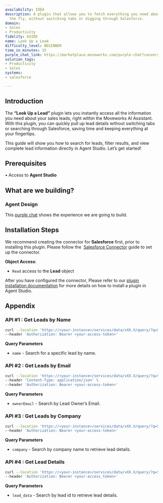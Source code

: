 ```yaml
---
availability: IDEA
description: A plugin that allows you to fetch everything you need about a lead on
  the fly, without switching tabs or digging through Salesforce.
domain:
- Sales
- Productivity
fidelity: GUIDE
name: Look Up a Lead
difficulty_level: BEGINNER
time_in_minutes: 15
purple_chat_link: https://marketplace.moveworks.com/purple-chat?conversation=%7B%22startTimestamp%22%3A%2211%3A43+AM%22%2C%22messages%22%3A%5B%7B%22role%22%3A%22user%22%2C%22parts%22%3A%5B%7B%22richText%22%3A%22I+want+to+view+information+for+a+lead.%22%7D%5D%7D%2C%7B%22role%22%3A%22assistant%22%2C%22parts%22%3A%5B%7B%22richText%22%3A%22Okay%2C+I+can+help+you+with+that.+Would+you+like+to+see+a+specific+lead%2C+leads+assigned+to+you%2C+or+leads+for+a+company%3F%22%7D%5D%7D%2C%7B%22role%22%3A%22user%22%2C%22parts%22%3A%5B%7B%22richText%22%3A%22leads+assigned+to+me%22%7D%5D%7D%2C%7B%22role%22%3A%22assistant%22%2C%22parts%22%3A%5B%7B%22reasoningSteps%22%3A%5B%7B%22status%22%3A%22success%22%2C%22richText%22%3A%22Retrieving+leads+assigned+to+you+from+Salesforce.%22%7D%5D%7D%2C%7B%22richText%22%3A%22Here+are+some+leads+assigned+to+you%3A%3Cbr+xmlns%3D%5C%22http%3A%2F%2Fwww.w3.org%2F1999%2Fxhtml%5C%22+%2F%3E%3Cul+xmlns%3D%5C%22http%3A%2F%2Fwww.w3.org%2F1999%2Fxhtml%5C%22%3E%3Cli%3E%3Cb%3EJane+Doe%3C%2Fb%3E+%28Acme+Inc.%29%3C%2Fli%3E%3Cli%3E%3Cb%3EJohn+Smith%3C%2Fb%3E+%28Global+Corp%29%3C%2Fli%3E%3Cli%3E%3Cb%3EAlice+Brown%3C%2Fb%3E+%28Innovate+LLC%29%3C%2Fli%3E%3C%2Ful%3EWhich+lead+would+you+like+to+view+details+for%3F%22%7D%2C%7B%22citations%22%3A%5B%7B%22connectorName%22%3A%22salesforce%22%2C%22citationTitle%22%3A%22Jane+Doe%22%7D%2C%7B%22connectorName%22%3A%22salesforce%22%2C%22citationTitle%22%3A%22John+Smith%22%7D%2C%7B%22connectorName%22%3A%22salesforce%22%2C%22citationTitle%22%3A%22Alice+Brown%22%7D%5D%7D%5D%7D%2C%7B%22role%22%3A%22user%22%2C%22parts%22%3A%5B%7B%22richText%22%3A%22John+Smith%22%7D%5D%7D%2C%7B%22role%22%3A%22assistant%22%2C%22parts%22%3A%5B%7B%22reasoningSteps%22%3A%5B%7B%22status%22%3A%22success%22%2C%22richText%22%3A%22%3Cp+xmlns%3D%5C%22http%3A%2F%2Fwww.w3.org%2F1999%2Fxhtml%5C%22%3ERetrieving+details+of+John+Smith+lead+from+Salesforce%3C%2Fp%3E%22%7D%5D%7D%2C%7B%22richText%22%3A%22%3Cp+xmlns%3D%5C%22http%3A%2F%2Fwww.w3.org%2F1999%2Fxhtml%5C%22%3EHere+are+the+details+for+%3Cb%3EJohn+Smith%3C%2Fb%3E%3A%3C%2Fp%3E%3Cul+xmlns%3D%5C%22http%3A%2F%2Fwww.w3.org%2F1999%2Fxhtml%5C%22%3E%3Cli%3E%3Cb%3EName%3A%3C%2Fb%3E+John+Smith%3C%2Fli%3E%3Cli%3E%3Cb%3ECompany%3A%3C%2Fb%3E+Global+Corp%3C%2Fli%3E%3Cli%3E%3Cb%3EIndustry%3A%3C%2Fb%3E+Technology%3C%2Fli%3E%3Cli%3E%3Cb%3EEmail%3A%3C%2Fb%3E+john.smith%40globalcorp.com%3C%2Fli%3E%3Cli%3E%3Cb%3EPhone%3A%3C%2Fb%3E+%28555%29+123-4567%3C%2Fli%3E%3Cli%3E%3Cb%3EAddress%3A%3C%2Fb%3E+123+Main+St%2C+Anytown%2C+USA%3C%2Fli%3E%3Cli%3E%3Cb%3ELead+Status%3A%3C%2Fb%3E+Qualified%3C%2Fli%3E%3Cli%3E%3Cb%3ELead+Source%3A%3C%2Fb%3E+Website%3C%2Fli%3E%3Cli%3E%3Cb%3ECreated+Date%3A%3C%2Fb%3E+2023-01-15%3C%2Fli%3E%3Cli%3E%3Cb%3EOwner%3A%3C%2Fb%3E+Yourself%3C%2Fli%3E%3C%2Ful%3E%22%7D%5D%7D%5D%7D
solution_tags:
- Productivity
- Sales
systems:
- salesforce

---
```

## **Introduction**

The **“Look Up a Lead”** plugin lets you instantly access all the information you need about your sales leads, right within the Moveworks AI Assistant. With this plugin, you can quickly pull up lead details without switching tabs or searching through Salesforce, saving time and keeping everything at your fingertips.

This guide will show you how to search for leads, filter results, and view complete lead information directly in Agent Studio. Let’s get started!

## **Prerequisites**

• Access to **Agent Studio**

## **What are we building?**

### **Agent Design**

This [purple chat](https://marketplace.moveworks.com/purple-chat?conversation=%7B%22startTimestamp%22%3A%2211%3A43+AM%22%2C%22messages%22%3A%5B%7B%22role%22%3A%22user%22%2C%22parts%22%3A%5B%7B%22richText%22%3A%22I+want+to+view+information+for+a+lead.%22%7D%5D%7D%2C%7B%22role%22%3A%22assistant%22%2C%22parts%22%3A%5B%7B%22richText%22%3A%22Okay%2C+I+can+help+you+with+that.+Would+you+like+to+see+a+specific+lead%2C+leads+assigned+to+you%2C+or+leads+for+a+company%3F%22%7D%5D%7D%2C%7B%22role%22%3A%22user%22%2C%22parts%22%3A%5B%7B%22richText%22%3A%22leads+assigned+to+me%22%7D%5D%7D%2C%7B%22role%22%3A%22assistant%22%2C%22parts%22%3A%5B%7B%22reasoningSteps%22%3A%5B%7B%22status%22%3A%22success%22%2C%22richText%22%3A%22Retrieving+leads+assigned+to+you+from+Salesforce.%22%7D%5D%7D%2C%7B%22richText%22%3A%22Here+are+some+leads+assigned+to+you%3A%3Cbr+xmlns%3D%5C%22http%3A%2F%2Fwww.w3.org%2F1999%2Fxhtml%5C%22+%2F%3E%3Cul+xmlns%3D%5C%22http%3A%2F%2Fwww.w3.org%2F1999%2Fxhtml%5C%22%3E%3Cli%3E%3Cb%3EJane+Doe%3C%2Fb%3E+%28Acme+Inc.%29%3C%2Fli%3E%3Cli%3E%3Cb%3EJohn+Smith%3C%2Fb%3E+%28Global+Corp%29%3C%2Fli%3E%3Cli%3E%3Cb%3EAlice+Brown%3C%2Fb%3E+%28Innovate+LLC%29%3C%2Fli%3E%3C%2Ful%3EWhich+lead+would+you+like+to+view+details+for%3F%22%7D%2C%7B%22citations%22%3A%5B%7B%22connectorName%22%3A%22salesforce%22%2C%22citationTitle%22%3A%22Jane+Doe%22%7D%2C%7B%22connectorName%22%3A%22salesforce%22%2C%22citationTitle%22%3A%22John+Smith%22%7D%2C%7B%22connectorName%22%3A%22salesforce%22%2C%22citationTitle%22%3A%22Alice+Brown%22%7D%5D%7D%5D%7D%2C%7B%22role%22%3A%22user%22%2C%22parts%22%3A%5B%7B%22richText%22%3A%22John+Smith%22%7D%5D%7D%2C%7B%22role%22%3A%22assistant%22%2C%22parts%22%3A%5B%7B%22reasoningSteps%22%3A%5B%7B%22status%22%3A%22success%22%2C%22richText%22%3A%22%3Cp+xmlns%3D%5C%22http%3A%2F%2Fwww.w3.org%2F1999%2Fxhtml%5C%22%3ERetrieving+details+of+John+Smith+lead+from+Salesforce%3C%2Fp%3E%22%7D%5D%7D%2C%7B%22richText%22%3A%22%3Cp+xmlns%3D%5C%22http%3A%2F%2Fwww.w3.org%2F1999%2Fxhtml%5C%22%3EHere+are+the+details+for+%3Cb%3EJohn+Smith%3C%2Fb%3E%3A%3C%2Fp%3E%3Cul+xmlns%3D%5C%22http%3A%2F%2Fwww.w3.org%2F1999%2Fxhtml%5C%22%3E%3Cli%3E%3Cb%3EName%3A%3C%2Fb%3E+John+Smith%3C%2Fli%3E%3Cli%3E%3Cb%3ECompany%3A%3C%2Fb%3E+Global+Corp%3C%2Fli%3E%3Cli%3E%3Cb%3EIndustry%3A%3C%2Fb%3E+Technology%3C%2Fli%3E%3Cli%3E%3Cb%3EEmail%3A%3C%2Fb%3E+john.smith%40globalcorp.com%3C%2Fli%3E%3Cli%3E%3Cb%3EPhone%3A%3C%2Fb%3E+%28555%29+123-4567%3C%2Fli%3E%3Cli%3E%3Cb%3EAddress%3A%3C%2Fb%3E+123+Main+St%2C+Anytown%2C+USA%3C%2Fli%3E%3Cli%3E%3Cb%3ELead+Status%3A%3C%2Fb%3E+Qualified%3C%2Fli%3E%3Cli%3E%3Cb%3ELead+Source%3A%3C%2Fb%3E+Website%3C%2Fli%3E%3Cli%3E%3Cb%3ECreated+Date%3A%3C%2Fb%3E+2023-01-15%3C%2Fli%3E%3Cli%3E%3Cb%3EOwner%3A%3C%2Fb%3E+Yourself%3C%2Fli%3E%3C%2Ful%3E%22%7D%5D%7D%5D%7D) shows the experience we are going to build.

## **Installation Steps**

We recommend creating the connector for **Salesforce** first, prior to installing this plugin. Please follow the  [Salesforce Connector](https://marketplace.moveworks.com/connectors/salesforce#how-to-implement) guide to set up the connector.

**Object Access**:

- `Read` access to the **Lead** object

After you have configured the connector, Please refer to our [plugin installation documentation](https://help.moveworks.com/docs/ai-agent-marketplace-installation) for more details on how to install a plugin in Agent Studio.

## **Appendix**

### **API #1 : Get Leads by Name**

```bash
curl --location 'https://<your-instance>/services/data/vXX.X/query/?q=SELECT+Id%2CName%2CTitle%2CCompany%2CEmail%2COwner.Name%2CStatus%2CPhone%2CStreet%2CCity%2CState%2CPostalCode%2CCountry%2CLastModifiedDate+FROM+Lead+WHERE+Name+LIKE+%27%25{{name}}%25%27+AND+IsConverted%3Dfalse+ORDER+BY+LastModifiedDate+DESC+LIMIT+50' \
--header 'Authorization: Bearer <your-access-token>'
```

**Query Parameters**

- `name`  - Search for a specific lead by name.

### **API #2 : Get Leads by Email**

```bash
curl --location 'https://<your-instance>/services/data/vXX.X/query/?q=SELECT+Id%2C+Name%2C+Title%2C+Company%2C+Email%2C+Owner.Name%2C+Status%2C+Phone%2C+Street%2C+City%2C+State%2C+PostalCode%2C+Country%2C+LastModifiedDate+FROM+Lead+WHERE+Owner.Email%3D%27{{ownerEmail}}%27+AND+IsConverted%3Dfalse+ORDER+BY+LastModifiedDate+DESC' \
--header 'Content-Type: application/json' \
--header 'Authorization: Bearer <your-access-token>'
```

**Query Parameters**

- `ownerEmail` - Search by Lead Owner’s Email.

### **API #3 :** **Get Leads by C**ompany

```bash
curl --location 'https://<your-instance>/services/data/vXX.X/query/?q=SELECT+Id%2CName%2CTitle%2CCompany%2CEmail%2COwner.Name%2CStatus%2CPhone%2CStreet%2CCity%2CState%2CPostalCode%2CCountry%2CLastModifiedDate+FROM+Lead+WHERE+Company+LIKE+%27%25{{company}}%25%27+AND+IsConverted%3Dfalse+ORDER+BY+LastModifiedDate+DESC+LIMIT+50' \
--header 'Authorization: Bearer <your-access-token>'
```

**Query Parameters**

- `company` - Search by company name to retrieve lead details.

### **API #4 : Get Lead Details**

```bash
curl --location 'https://<your-instance>/services/data/vXX.X/query/?q=SELECT+Id%2CName%2CCompany%2CIndustry%2CEmail%2CPhone%2CStreet%2CCity%2CState%2CPostalCode%2CCountry%2CStatus%2CLeadSource%2CCreatedDate%2COwner.Name%2COwner.Email%2CLastActivityDate%2C(SELECT+Id%2CSubject%2CActivityDate%2CStatus%2CTaskSubtype%2CCallType%2CDescription%2COwner.Name+FROM+Tasks)%2C(SELECT+Id%2CSubject%2CStartDateTime%2CEndDateTime%2CLocation%2CDescription%2COwner.Name+FROM+Events)+FROM+Lead+WHERE+Id%3D%27{{lead_data}}%27+LIMIT+50' \
--header 'Authorization: Bearer <your-access_token>'
```

**Query Parameters**

- `lead_data` - Search by lead id to retrieve lead details.
